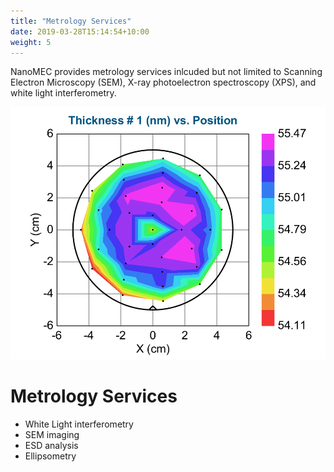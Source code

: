 ```yaml
---
title: "Metrology Services"
date: 2019-03-28T15:14:54+10:00
weight: 5
---
```


NanoMEC provides metrology services inlcuded but not limited to Scanning Electron Microscopy (SEM), X-ray photoelectron spectroscopy (XPS), and white light interferometry.

![Accounting Services](/images/thickness.png)

# Metrology Services

- White Light interferometry
- SEM imaging
- ESD analysis
- Ellipsometry